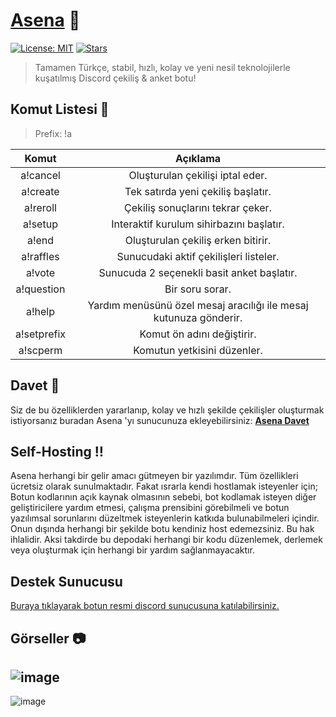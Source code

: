 # [Asena](https://asena.xyz) 🤖

[![License: MIT](https://img.shields.io/badge/License-MIT-yellow.svg)](https://opensource.org/licenses/MIT)
[![Stars](https://img.shields.io/github/stars/anilmisirlioglu/Asena)](https://github.com/anilmisirlioglu/Asena/stargazers)

> Tamamen Türkçe, stabil, hızlı, kolay ve yeni nesil teknolojilerle kuşatılmış Discord çekiliş & anket botu!

## Komut Listesi 🦾

> Prefix: !a

| Komut | Açıklama |
|:-----------:|:----------:|
| a!cancel | Oluşturulan çekilişi iptal eder. |
| a!create | Tek satırda yeni çekiliş başlatır. |
| a!reroll | Çekiliş sonuçlarını tekrar çeker. |
| a!setup | Interaktif kurulum sihirbazını başlatır. |
| a!end | Oluşturulan çekiliş erken bitirir. |
| a!raffles | Sunucudaki aktif çekilişleri listeler. |
| a!vote | Sunucuda 2 seçenekli basit anket başlatır. |
| a!question | Bir soru sorar. |
| a!help | Yardım menüsünü özel mesaj aracılığı ile mesaj kutunuza gönderir. |
| a!setprefix | Komut ön adını değiştirir. |
| a!scperm | Komutun yetkisini düzenler. |

## Davet 🔗

Siz de bu özelliklerden yararlanıp, kolay ve hızlı şekilde çekilişler oluşturmak istiyorsanız
buradan Asena 'yı sunucunuza ekleyebilirsiniz: **[Asena Davet](https://discord.com/oauth2/authorize?permissions=347200&scope=bot&client_id=716259870910840832&redirect_uri=https%3A%2F%2Fasena.xyz&response_type=code)**

## Self-Hosting ‍‼️

Asena herhangi bir gelir amacı gütmeyen bir yazılımdır. Tüm özellikleri ücretsiz olarak sunulmaktadır.
Fakat ısrarla kendi hostlamak isteyenler için; Botun kodlarının açık kaynak olmasının sebebi, bot kodlamak
isteyen diğer geliştiricilere yardım etmesi, çalışma prensibini görebilmeli ve botun yazılımsal sorunlarını düzeltmek isteyenlerin
katkıda bulunabilmeleri içindir. Onun dışında herhangi bir şekilde botu kendiniz host edemezsiniz. Bu hak
ihlalidir. Aksi takdirde bu depodaki herhangi bir kodu düzenlemek, derlemek veya oluşturmak için herhangi bir
yardım sağlanmayacaktır.

## Destek Sunucusu
[Buraya tıklayarak botun resmi discord sunucusuna katılabilirsiniz.](https://discord.gg/CRgXhfs)


## Görseller 📷
![image](https://cdn.discordapp.com/attachments/712449488471719976/720381041499570236/hello4.PNG)
-
![image](https://cdn.discordapp.com/attachments/712449488471719976/720381037338820776/hello.PNG)
